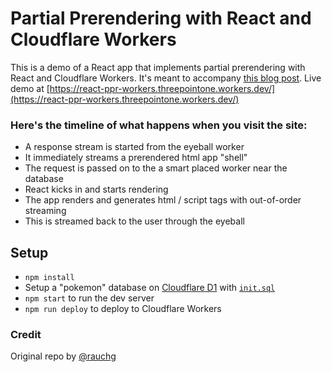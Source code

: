 # Partial Prerendering with React and Cloudflare Workers

This is a demo of a React app that implements partial prerendering with React and Cloudflare Workers. It's meant to accompany [this blog post](https://sunilpai-dev.pages.dev/posts/ppr-for-everyone/). Live demo at [https://react-ppr-workers.threepointone.workers.dev/](https://react-ppr-workers.threepointone.workers.dev/)

### Here's the timeline of what happens when you visit the site:

- A response stream is started from the eyeball worker
- It immediately streams a prerendered html app "shell"
- The request is passed on to the a smart placed worker near the database
- React kicks in and starts rendering
- The app renders and generates html / script tags with out-of-order streaming
- This is streamed back to the user through the eyeball

## Setup

- `npm install`
- Setup a "pokemon" database on [Cloudflare D1](https://developers.cloudflare.com/d1/get-started/) with [`init.sql`](./init.sql)
- `npm start` to run the dev server
- `npm run deploy` to deploy to Cloudflare Workers

### Credit

Original repo by [@rauchg](https://github.com/rauchg/how-is-this-not-illegal)

